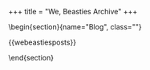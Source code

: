 +++
title = "We, Beasties Archive"
+++

\begin{section}{name="Blog", class=""}

{{webeastiesposts}}

\end{section}

